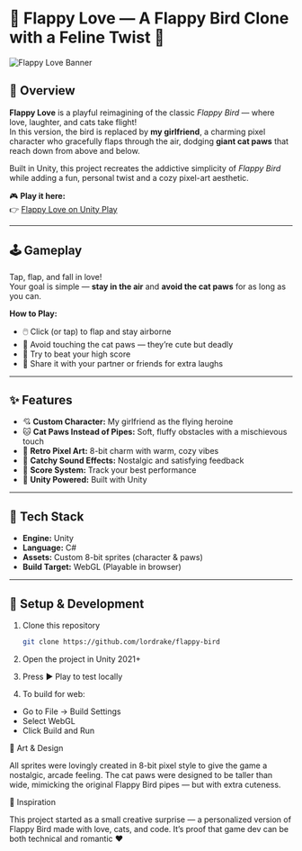# 🪽 Flappy Love — A Flappy Bird Clone with a Feline Twist 🐾

![Flappy Love Banner](https://play.unity.com/en/games/30514a25-e3fd-4a59-b93c-dd5fff4951ac/flappy-bird)

## 💖 Overview

**Flappy Love** is a playful reimagining of the classic *Flappy Bird* — where love, laughter, and cats take flight!  
In this version, the bird is replaced by **my girlfriend**, a charming pixel character who gracefully flaps through the air, dodging **giant cat paws** that reach down from above and below.  

Built in Unity, this project recreates the addictive simplicity of *Flappy Bird* while adding a fun, personal twist and a cozy pixel-art aesthetic.

🎮 **Play it here:**  
👉 [Flappy Love on Unity Play](https://play.unity.com/en/games/30514a25-e3fd-4a59-b93c-dd5fff4951ac/flappy-bird)

---

## 🕹️ Gameplay

Tap, flap, and fall in love!  
Your goal is simple — **stay in the air** and **avoid the cat paws** for as long as you can.

**How to Play:**
- 🖱️ Click (or tap) to flap and stay airborne  
- 🐾 Avoid touching the cat paws — they’re cute but deadly  
- 💫 Try to beat your high score  
- 💖 Share it with your partner or friends for extra laughs  

---

## ✨ Features

- 💘 **Custom Character:** My girlfriend as the flying heroine  
- 🐱 **Cat Paws Instead of Pipes:** Soft, fluffy obstacles with a mischievous touch  
- 🌈 **Retro Pixel Art:** 8-bit charm with warm, cozy vibes  
- 🎵 **Catchy Sound Effects:** Nostalgic and satisfying feedback  
- 💾 **Score System:** Track your best performance  
- 🚀 **Unity Powered:** Built with Unity

---

## 🧰 Tech Stack

- **Engine:** Unity  
- **Language:** C#  
- **Assets:** Custom 8-bit sprites (character & paws)  
- **Build Target:** WebGL (Playable in browser)  

---

## 🔧 Setup & Development

1. Clone this repository  
   ```bash
   git clone https://github.com/lordrake/flappy-bird

2. Open the project in Unity 2021+

3. Press ▶️ Play to test locally

4. To build for web:
- Go to File → Build Settings
- Select WebGL
- Click Build and Run

🎨 Art & Design

All sprites were lovingly created in 8-bit pixel style to give the game a nostalgic, arcade feeling.
The cat paws were designed to be taller than wide, mimicking the original Flappy Bird pipes — but with extra cuteness.

💌 Inspiration

This project started as a small creative surprise — a personalized version of Flappy Bird made with love, cats, and code.
It’s proof that game dev can be both technical and romantic ❤️
